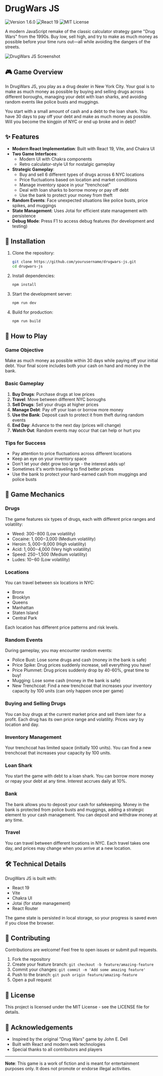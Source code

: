 # DrugWars JS

<img src="https://img.shields.io/badge/version-1.6.0-blue" alt="Version 1.6.0" /> <img src="https://img.shields.io/badge/react-19.0.0-61DAFB" alt="React 19" /> <img src="https://img.shields.io/badge/license-MIT-green" alt="MIT License" />

A modern JavaScript remake of the classic calculator strategy game "Drug Wars" from the 1990s. Buy low, sell high, and try to make as much money as possible before your time runs out—all while avoiding the dangers of the streets.

![DrugWars JS Screenshot](screenshot.png)

## 🎮 Game Overview

In DrugWars JS, you play as a drug dealer in New York City. Your goal is to make as much money as possible by buying and selling drugs across different boroughs, managing your debt with loan sharks, and avoiding random events like police busts and muggings.

You start with a small amount of cash and a debt to the loan shark. You have 30 days to pay off your debt and make as much money as possible. Will you become the kingpin of NYC or end up broke and in debt?

## ✨ Features

- **Modern React Implementation**: Built with React 19, Vite, and Chakra UI
- **Two Game Interfaces**: 
  - Modern UI with Chakra components
  - Retro calculator-style UI for nostalgic gameplay
- **Strategic Gameplay**:
  - Buy and sell 6 different types of drugs across 6 NYC locations
  - Price fluctuations based on location and market conditions
  - Manage inventory space in your "trenchcoat"
  - Deal with loan sharks to borrow money or pay off debt
  - Use the bank to protect your money from theft
- **Random Events**: Face unexpected situations like police busts, price spikes, and muggings
- **State Management**: Uses Jotai for efficient state management with persistence
- **Debug Mode**: Press F1 to access debug features (for development and testing)

## 🚀 Installation

1. Clone the repository:
   ```bash
   git clone https://github.com/yourusername/drugwars-js.git
   cd drugwars-js
   ```

2. Install dependencies:
   ```bash
   npm install
   ```

3. Start the development server:
   ```bash
   npm run dev
   ```

4. Build for production:
   ```bash
   npm run build
   ```

## 🎲 How to Play

### Game Objective
Make as much money as possible within 30 days while paying off your initial debt. Your final score includes both your cash on hand and money in the bank.

### Basic Gameplay
1. **Buy Drugs**: Purchase drugs at low prices
2. **Travel**: Move between different NYC boroughs
3. **Sell Drugs**: Sell your drugs at higher prices
4. **Manage Debt**: Pay off your loan or borrow more money
5. **Use the Bank**: Deposit cash to protect it from theft during random events
6. **End Day**: Advance to the next day (prices will change)
7. **Watch Out**: Random events may occur that can help or hurt you

### Tips for Success
- Pay attention to price fluctuations across different locations
- Keep an eye on your inventory space
- Don't let your debt grow too large - the interest adds up!
- Sometimes it's worth traveling to find better prices
- Use the bank to protect your hard-earned cash from muggings and police busts

## 🧠 Game Mechanics

### Drugs
The game features six types of drugs, each with different price ranges and volatility:
- Weed: $300-$800 (Low volatility)
- Cocaine: $1,000-$3,000 (Medium volatility)
- Heroin: $5,000-$9,000 (High volatility)
- Acid: $1,000-$4,000 (Very high volatility)
- Speed: $250-$1,500 (Medium volatility)
- Ludes: $10-$60 (Low volatility)

### Locations
You can travel between six locations in NYC:
- Bronx
- Brooklyn
- Queens
- Manhattan
- Staten Island
- Central Park

Each location has different price patterns and risk levels.

### Random Events
During gameplay, you may encounter random events:
- Police Bust: Lose some drugs and cash (money in the bank is safe)
- Price Spike: Drug prices suddenly increase, sell everything you have!
- Price Plummet: Drug prices suddenly drop by 40-60%, great time to buy!
- Mugging: Lose some cash (money in the bank is safe)
- New Trenchcoat: Find a new trenchcoat that increases your inventory capacity by 100 units (can only happen once per game)

### Buying and Selling Drugs
You can buy drugs at the current market price and sell them later for a profit. Each drug has its own price range and volatility. Prices vary by location and day.

### Inventory Management
Your trenchcoat has limited space (initially 100 units). You can find a new trenchcoat that increases your capacity by 100 units.

### Loan Shark
You start the game with debt to a loan shark. You can borrow more money or repay your debt at any time. Interest accrues daily at 10%.

### Bank
The bank allows you to deposit your cash for safekeeping. Money in the bank is protected from police busts and muggings, adding a strategic element to your cash management. You can deposit and withdraw money at any time.

### Travel
You can travel between different locations in NYC. Each travel takes one day, and prices may change when you arrive at a new location.

## 🛠️ Technical Details

DrugWars JS is built with:
- React 19
- Vite
- Chakra UI
- Jotai (for state management)
- React Router

The game state is persisted in local storage, so your progress is saved even if you close the browser.

## 🤝 Contributing

Contributions are welcome! Feel free to open issues or submit pull requests.

1. Fork the repository
2. Create your feature branch: `git checkout -b feature/amazing-feature`
3. Commit your changes: `git commit -m 'Add some amazing feature'`
4. Push to the branch: `git push origin feature/amazing-feature`
5. Open a pull request

## 📜 License

This project is licensed under the MIT License - see the LICENSE file for details.

## 🙏 Acknowledgements

- Inspired by the original "Drug Wars" game by John E. Dell
- Built with React and modern web technologies
- Special thanks to all contributors and players

---

**Note**: This game is a work of fiction and is meant for entertainment purposes only. It does not promote or endorse illegal activities.
